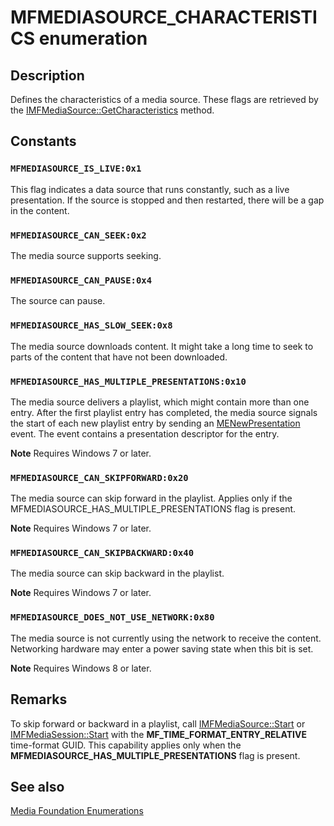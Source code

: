 # MFMEDIASOURCE_CHARACTERISTICS enumeration

## Description

Defines the characteristics of a media source. These flags are retrieved by the [IMFMediaSource::GetCharacteristics](https://learn.microsoft.com/windows/desktop/api/mfidl/nf-mfidl-imfmediasource-getcharacteristics) method.

## Constants

### `MFMEDIASOURCE_IS_LIVE:0x1`

This flag indicates a data source that runs constantly, such as a live presentation. If the source is stopped and then restarted, there will be a gap in the content.

### `MFMEDIASOURCE_CAN_SEEK:0x2`

The media source supports seeking.

### `MFMEDIASOURCE_CAN_PAUSE:0x4`

The source can pause.

### `MFMEDIASOURCE_HAS_SLOW_SEEK:0x8`

The media source downloads content. It might take a long time to seek to parts of the content that have not been downloaded.

### `MFMEDIASOURCE_HAS_MULTIPLE_PRESENTATIONS:0x10`

The media source delivers a playlist, which might contain more than one entry. After the first playlist entry has completed, the media source signals the start of each new playlist entry by sending an [MENewPresentation](https://learn.microsoft.com/windows/desktop/medfound/menewpresentation) event. The event contains a presentation descriptor for the entry.

**Note** Requires Windows 7 or later.

### `MFMEDIASOURCE_CAN_SKIPFORWARD:0x20`

The media source can skip forward in the playlist. Applies only if the MFMEDIASOURCE_HAS_MULTIPLE_PRESENTATIONS flag is present.

**Note** Requires Windows 7 or later.

### `MFMEDIASOURCE_CAN_SKIPBACKWARD:0x40`

The media source can skip backward in the playlist.

**Note** Requires Windows 7 or later.

### `MFMEDIASOURCE_DOES_NOT_USE_NETWORK:0x80`

The media source is not currently
using the network to receive the content. Networking hardware
may enter a power saving state when this bit is set.

**Note** Requires Windows 8 or later.

## Remarks

To skip forward or backward in a playlist, call [IMFMediaSource::Start](https://learn.microsoft.com/windows/desktop/api/mfidl/nf-mfidl-imfmediasource-start) or [IMFMediaSession::Start](https://learn.microsoft.com/windows/desktop/api/mfidl/nf-mfidl-imfmediasession-start) with the **MF_TIME_FORMAT_ENTRY_RELATIVE** time-format GUID. This capability applies only when the **MFMEDIASOURCE_HAS_MULTIPLE_PRESENTATIONS** flag is present.

## See also

[Media Foundation Enumerations](https://learn.microsoft.com/windows/desktop/medfound/media-foundation-enumerations)